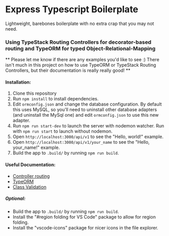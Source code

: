 # Express Typescript Boilerplate
Lightweight, barebones boilerplate with no extra crap that you may not need.
### Using TypeStack Routing Controllers for decorator-based routing and TypeORM for typed Object-Relational-Mapping

** Please let me know if there are any examples you'd like to see :) There isn't much in this project on how to use TypeORM or TypeStack Routing Controllers, but their documentation is really really good! **

#### Installation:
1. Clone this repository
2. Run `npm install` to install dependencies.
3. Edit `ormconfig.json` and change the database configuration. By default this uses MySQL, so you'll need to uninstall other database adapters (and uninstall the MySql one) and edit `ormconfig.json` to use this new adapter.
4. Run `npm run start-dev` to launch the server with nodemon watcher. Run with `npm run start` to launch without nodemon.
5. Open `http://localhost:3000/api/v1` to see the "Hello, world!" example.
6. Open `http://localhost:3000/api/v1/your_name` to see the "Hello, your_name!" example.
7. Build the app to `.build/` by running `npm run build`.

#### Useful Documentation:
- [Controller routing](https://github.com/typestack/routing-controllers)
- [TypeORM](https://typeorm.io/#/)
- [Class Validation](https://github.com/typestack/class-validator)

##### Optional:
+ Build the app to `.build/` by running `npm run build`.
+ Install the "#region folding for VS Code" package to allow for region folding.
+ Install the "vscode-icons" package for nicer icons in the file explorer.
